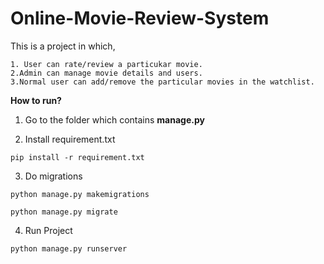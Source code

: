 # Online-Movie-Review-System

This is a project in which, 
```
1. User can rate/review a particukar movie.
2.Admin can manage movie details and users.
3.Normal user can add/remove the particular movies in the watchlist.
```
**How to run?**
1. Go to the folder which contains **manage.py**

2. Install requirement.txt
```
pip install -r requirement.txt
```

3. Do migrations 
```
python manage.py makemigrations
```
```
python manage.py migrate
```

4. Run Project
```
python manage.py runserver
```
